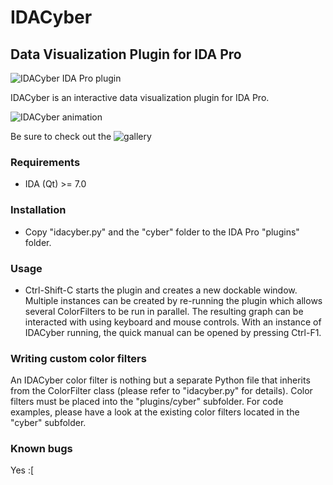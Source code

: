 # IDACyber
## Data Visualization Plugin for IDA Pro

![IDACyber IDA Pro plugin](/screenshots/idacyber.png?raw=true "IDACyber")

IDACyber is an interactive data visualization plugin for IDA Pro.

![IDACyber animation](/gallery/cyber.gif?raw=true "IDACyber animated gif")

Be sure to check out the ![gallery](/gallery/ "gallery")

### Requirements

* IDA (Qt) >= 7.0

### Installation

* Copy "idacyber.py" and the "cyber" folder to the IDA Pro "plugins" folder.

### Usage

* Ctrl-Shift-C starts the plugin and creates a new dockable window. Multiple instances can be created by re-running the plugin which allows several ColorFilters to be run in parallel. The resulting graph can be interacted with using keyboard and mouse controls. With an instance of IDACyber running, the quick manual can be opened by pressing Ctrl-F1.

### Writing custom color filters

An IDACyber color filter is nothing but a separate Python file that inherits from the ColorFilter class (please refer to "idacyber.py" for details). Color filters must be placed into the "plugins/cyber" subfolder. For code examples, please have a look at the existing color filters located in the "cyber" subfolder.

### Known bugs

Yes :[
